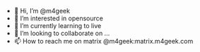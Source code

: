- 👋 Hi, I’m @m4geek
- 👀 I’m interested in opensource
- 🌱 I’m currently learning to live
- 💞️ I’m looking to collaborate on ...
- 📫 How to reach me on matrix @m4geek:matrix.m4geek.com

<!---
m4geek/m4geek is a ✨ special ✨ repository because its `README.md` (this file) appears on your GitHub profile.
You can click the Preview link to take a look at your changes.
--->
